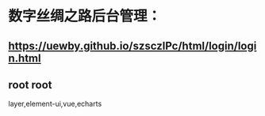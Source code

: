 # 数字丝绸之路后台管理：
## https://uewby.github.io/szsczlPc/html/login/login.html
## root	root
layer,element-ui,vue,echarts
